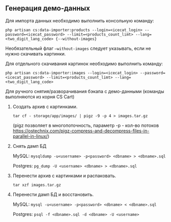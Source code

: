 
## Генерация демо-данных
Для импорта данных необходимо выполнить консольную команду:

`php artisan cs:data-importer:products --login=<icecat_login> --password=<icecat_password> --limit=<products_count_limt> --lang=<two_digit_lang_code> {--without-images}`

Необязательный флаг `—without-images` следует указывать, если не нужно скачивать картинки.

Для отдельного скачивания картинок необходимо выполнить команду:

`php artisan cs:data-importer:images --login=<icecat_login> --password=<icecat_password> --limit=<products_count_limt> --lang=<two_digit_lang_code>`

Для ручного снятия/разворачивания бэкапа с демо-данными (команды выполняются из корня CS Cart)

1. Создать архив с картинками.

   `tar cf - storage/app/images/ | pigz -9 -p 4 > images.tar.gz`

   (pigz позволяет в многопоточность, параметр -p - кол-во потоков https://ostechnix.com/pigz-compress-and-decompress-files-in-parallel-in-linux/)

2. Снять дамп БД

   MySQL:
   `mysqldump -u<username> -p<password> <dbname> > <dbname>.sql`

   Postgres:
   `pg_dump -U <username> <dbname> > <dbname>.sql`

3. Перенести архив с картинками и распаковать.

   `tar xzf images.tar.gz`

4. Перенести дамп БД и восстановить.

   MySQL:
   `mysql -u<username> -p<password> <dbname> < <dbname>.sql`

   Postgres:
   `psql -f <dbname>.sql -d <dbname> -U <username>`
